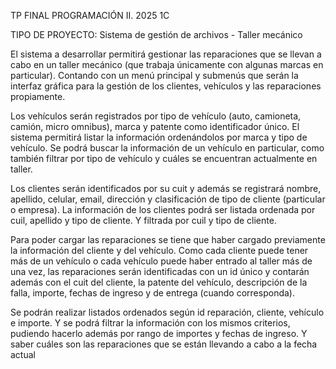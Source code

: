 TP FINAL PROGRAMACIÓN II. 2025 1C

TIPO DE PROYECTO: Sistema de gestión de archivos - Taller mecánico

El sistema a desarrollar permitirá gestionar las reparaciones que se llevan a cabo en un taller mecánico (que trabaja únicamente con algunas marcas en particular).
Contando con un menú principal y submenús que serán la interfaz gráfica para la gestión de los clientes, vehículos y las reparaciones propiamente.

Los vehículos serán registrados por tipo de vehículo (auto, camioneta, camión, micro omnibus), marca y patente como identificador único. El sistema permitirá listar la
información ordenándolos por marca y tipo de vehículo. Se podrá buscar la información de un vehículo en particular, como también filtrar por tipo de vehículo y cuáles se encuentran actualmente en taller.

Los clientes serán identificados por su cuit y además se registrará nombre, apellido, celular, email, dirección y clasificación de tipo de cliente (particular o empresa).
La información de los clientes podrá ser listada ordenada por cuil, apellido y tipo de cliente. Y filtrada por cuil y tipo de cliente.

Para poder cargar las reparaciones se tiene que haber cargado previamente la información del cliente y del vehículo.
Como cada cliente puede tener más de un vehículo o cada vehículo puede haber entrado al taller más de una vez, las reparaciones serán identificadas con un id único
y contarán además con el cuit del cliente, la patente del vehículo, descripción de la falla, importe, fechas de ingreso y de entrega (cuando corresponda).

Se podrán realizar listados ordenados según id reparación, cliente, vehículo e importe. 
Y se podrá filtrar la información con los mismos criterios, pudiendo hacerlo además por rango de importes y fechas de ingreso. 
Y saber cuáles son las reparaciones que se están llevando a cabo a la fecha actual
